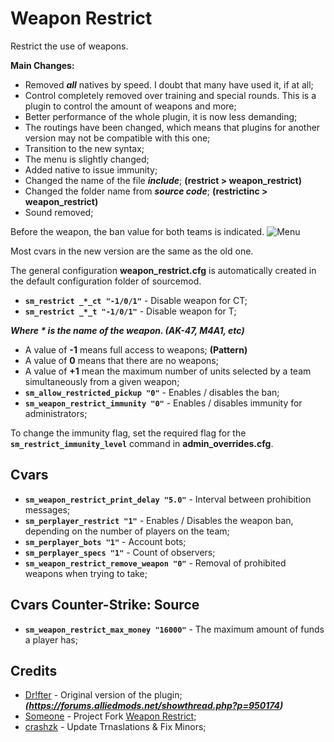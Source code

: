 # Weapon Restrict
Restrict the use of weapons.

**Main Changes:**
- Removed ***all*** natives by speed. I doubt that many have used it, if at all;
- Control completely removed over training and special rounds. This is a plugin to control the amount of weapons and more;
- Better performance of the whole plugin, it is now less demanding;
- The routings have been changed, which means that plugins for another version may not be compatible with this one;
- Transition to the new syntax;
- The menu is slightly changed;
- Added native to issue immunity;
- Changed the name of the file ***include***; **(restrict > weapon_restrict)**
- Changed the folder name from ***source code***; **(restrictinc > weapon_restrict)**
- Sound removed;

Before the weapon, the ban value for both teams is indicated.
![Menu](http://hlmod.ru/attachments/upload_2017-10-9_22-34-34-png.26198)

Most cvars in the new version are the same as the old one.

The general configuration **weapon_restrict.cfg** is automatically created in the default configuration folder of sourcemod.

- **`sm_restrict _*_ct "-1/0/1"`** - Disable weapon for CT;
- **`sm_restrict _*_t "-1/0/1"`** - Disable weapon for T;

***Where * is the name of the weapon. (AK-47, M4A1, etc)***

- A value of **-1** means full access to weapons; **(Pattern)**
- A value of **0** means that there are no weapons;
- A value of **+1** mean the maximum number of units selected by a team simultaneously from a given weapon;
- **`sm_allow_restricted_pickup "0"`** - Enables / disables the ban;
- **`sm_weapon_restrict_immunity "0"`** - Enables / disables immunity for administrators;

To change the immunity flag, set the required flag for the **`sm_restrict_immunity_level`** command in **admin_overrides.cfg**.

## Cvars
- **`sm_weapon_restrict_print_delay "5.0"`** - Interval between prohibition messages;
- **`sm_perplayer_restrict "1"`** - Enables / Disables the weapon ban, depending on the number of players on the team;
- **`sm_perplayer_bots "1"`** - Account bots;
- **`sm_perplayer_specs "1"`** - Count of observers;
- **`sm_weapon_restrict_remove_weapon "0"`** - Removal of prohibited weapons when trying to take;

## Cvars Counter-Strike: Source
- **`sm_weapon_restrict_max_money "16000"`** - The maximum amount of funds a player has;

## Credits
- [Dr!fter](https://forums.alliedmods.net/showthread.php?p=950174) - Original version of the plugin; ***(https://forums.alliedmods.net/showthread.php?p=950174)***
- [Someone](https://github.com/SomethingFromSomewhere) - Project Fork [Weapon Restrict](https://github.com/SomethingFromSomewhere/Weapon-Restrict-Forked);
- [crashzk](https://github.com/crashzk) - Update Trnaslations & Fix Minors;
